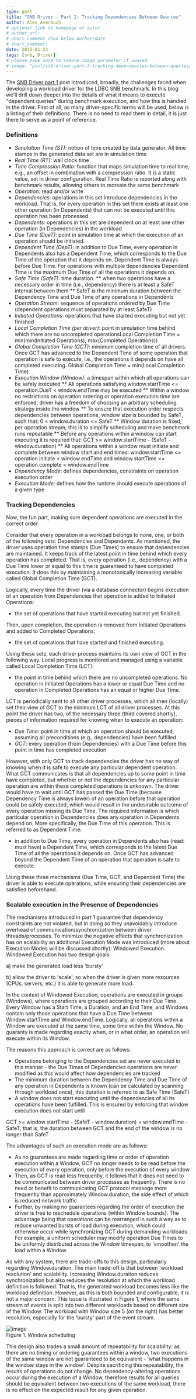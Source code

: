 ```yaml
---
type: post
title: "SNB Driver - Part 2: Tracking Dependencies Between Queries"
author: Alex Averbuch
# optional link to homepage of autor
# author_url: 
# short comment shon below author/date
# short_comment:
date: 2015-01-23
tags: [snb, Driver]
# please make sure to remove image parameter if unused
# image: "post/snb-driver-part-2-tracking-dependencies-between-queries/featured.png" 
---
```



The [SNB Driver part 1](../snb-driver-part-1) post
introduced, broadly, the challenges faced when developing a workload
driver for the LDBC SNB benchmark. In this blog we'll drill down deeper
into the details of what it means to execute "dependent queries" during
benchmark execution, and how this is handled in the driver. First of
all, as many driver-specific terms will be used, below is a listing of
their definitions. There is no need to read them in detail, it is just
there to serve as a point of reference.

### Definitions

* *Simulation Time (ST)*: notion of time created by data generator. All
time stamps in the generated data set are in simulation time
* *Real Time (RT)*: wall clock time
* *Time Compression Ratio*: function that maps simulation time to real
time, e.g., an offset in combination with a compression ratio. It is a
static value, set in driver configuration. Real Time Ratio is reported
along with benchmark results, allowing others to recreate the same
benchmark
* *Operation*: read and/or write
* *Dependencies*: operations in this set introduce dependencies in the
workload. That is, for every operation in this set there exists at least
one other operation (in Dependents) that can not be executed until this
operation has been processed
* *Dependents*: operations in this set are dependent on at least one
other operation (in Dependencies) in the workload
* *Due Time (DueT)*: point in simulation time at which the execution of
an operation should be initiated.
* *Dependent Time (DepT)*: in addition to Due Time, every operation in
Dependents also has a Dependent Time, which corresponds to the Due Time
of the operation that it depends on. Dependent Time is always before Due
Time. For operations with multiple dependencies Dependent Time is the
maximum Due Time of all the operations it depends on.
* *Safe Time (SafeT)*: time duration.
** when two operations have a necessary order in time (i.e., dependency)
there is at least a SafeT interval between them
** SafeT is the minimum duration between the Dependency Time and Due
Time of any operations in Dependents
* ​*Operation Stream*: sequence of operations ordered by Due Time
(dependent operations must separated by at least SafeT)
* *Initiated Operations*: operations that have started executing but not
yet finished
* *Local Completion Time (per driver)*: point in simulation time behind
which there are no uncompleted operationsLocal Completion Time =
min(min(Initiated Operations), max(Completed Operations))
* *Global Completion Time (GCT)*: minimum completion time of all
drivers. Once GCT has advanced to the Dependent Time of some operation
that operation is safe to execute, i.e., the operations it depends
on have all completed executing. Global Completion Time = min(Local
Completion Time)​
* *Execution Window (Window)*: a timespan within which all operations
can be safely executed
** All operations satisfying window.startTime <= operation.DueT <
window.endTime may be executed
** Within a window no restrictions on operation ordering or operation
execution time are enforced, driver has a freedom of choosing an
arbitrary scheduling strategy inside the window
** To ensure that execution order respects dependencies between
operations, window size is bounded by SafeT, such that: 0 <
window.duration <= SafeT
** Window duration is fixed, per operation stream; this is to simplify
scheduling and make benchmark runs repeatable
** Before any operations within a window can start executing it is
required that: GCT >= window.startTime - (SafeT - window.duration)
** All operations within a window must initiate and complete between
window start and end times: window.startTime <= operation.initiate <
window.endTime and window.startTime <= operation.complete <
window.endTime
* *Dependency Mode*: defines dependencies, constraints on operation
execution order
* *Execution Mode*: defines how the runtime should execute operations of
a given type

 

### Tracking Dependencies

Now, the fun part, making sure dependent operations are executed in the
correct order.

Consider that every operation in a workload belongs to none, one, or
both of the following sets: Dependencies and Dependents. 
As mentioned, the driver uses operation time stamps (Due Times) to
ensure that dependencies are maintained. It keeps track of the latest
point in time behind which every operation has completed. That is, every
operation (i.e., dependency) with a Due Time lower or equal to this time
is guaranteed to have completed execution. It does this by maintaining a
monotonically increasing variable called Global Completion Time (GCT).

Logically, every time the driver (via a database connector) begins
execution of an operation from Dependencies that operation is added to
Initiated Operations: 

  - the set of operations that have started executing but not yet
finished. 

Then, upon completion, the operation is removed from Initiated
Operations and added to Completed Operations: 

  - the set of operations that have started and finished executing. 

Using these sets, each driver process maintains its own view of GCT in
the following way. Local progress is monitored and managed using a
variable called Local Completion Time (LCT): 

 - the point in time behind which there are no uncompleted operations.
No operation in Initiated Operations has a lower or equal Due Time and
no operation in Completed Operations has an equal or higher Due Time. 

LCT is periodically sent to all other driver processes, which all then
(locally) set their view of GCT to the minimum LCT of all driver
processes. 
At this point the driver has two, of the necessary three (third covered
shortly), pieces of information required for knowing when to execute an
operation:

* *Due Time*: point in time at which an operation should be executed,
assuming all preconditions (e.g., dependencies) have been fulfilled
* *GCT*: every operation (from Dependencies) with a Due Time before this
point in time has completed execution

However, with only GCT to track dependencies the driver has no way of
knowing when it is safe to execute any particular dependent operation. 
What GCT communicates is that all dependencies up to some point in time
have completed, but whether or not the dependencies for any particular
operation are within these completed operations is unknown. The driver
would have to wait until GCT has passed the Due Time (because Dependency
Time is always lower) of an operation before that operation could be
safely executed, which would result in the undesirable outcome of every
operation missing its Due Time. 
The required information is which particular operation in Dependencies
does any operation in Dependents depend on. More specifically, the Due
Time of this operation. This is referred to as Dependent Time: 

 - in addition to Due Time, every operation in Dependents also has
(read: must have) a Dependent Time, which corresponds to the latest Due
Time of all the operations it depends on. Once GCT has advanced beyond
the Dependent Time of an operation that operation is safe to execute.

Using these three mechanisms (Due Time, GCT, and Dependent Time) the
driver is able to execute operations, while ensuring their dependencies
are satisfied beforehand.

 
### Scalable execution in the Presence of Dependencies
 

The mechanisms introduced in part 1 guarantee that dependency
constraints are not violated, but in doing so they unavoidably introduce
overhead of communication/synchronization between driver
threads/processes. To minimize the negative effects that synchronization
has on scalability an additional Execution Mode was introduced (more
about Execution Modes will be discussed shortly): Windowed
Execution. Windowed Execution has two design goals: 

a) make the generated load less 'bursty' 

b) allow the driver to 'scale', so when the driver is given more
resources (CPUs, servers, etc.) it is able to generate more load.

In the context of Windowed Execution, operations are executed in groups
(Windows), where operations are grouped according to their Due Time.
Every Window has a Start Time, a Duration, and an End Time, and Windows
contain only those operations that have a Due Time between
Window.startTime and Window.endTime. Logically, all operations within a
Window are executed at the same time, some time within the Window. No
guaranty is made regarding exactly when, or in what order, an operation
will execute within its Window.

The reasons this approach is correct are as follows:

* Operations belonging to the Dependencies set are never executed in
this manner - the Due Times of Dependencies operations are never
modified as this would affect how dependencies are tracked
* The minimum duration between the Dependency Time and Due Time of any
operation in Dependents is known (can be calculated by scanning through
workload once), this duration is referred to as Safe Time (SafeT)
* A window does not start executing until the dependencies of all its
operations have been fulfilled. This is ensured by enforcing that window
execution does not start until

GCT >= window.startTime - (SafeT - window.duration) = window.endTime -
SafeT; that is, the duration between GCT and the end of the window is no
longer than SafeT

The advantages of such an execution mode are as follows:

* As no guarantees are made regarding time or order of operation
execution within a Window, GCT no longer needs to be read before the
execution of every operation, only before the execution of every window
* Then, as GCT is read less frequently, it follows that it does not need
to be communicated between driver processes as frequently. There is no
need or benefit to communicating GCT protocol message more frequently
than approximately Window.duration, the side effect of which is reduced
network traffic
* Further, by making no guarantees regarding the order of execution the
driver is free to reschedule operations (within Window bounds). The
advantage being that operations can be rearranged in such a way as to
reduce unwanted bursts of load during execution, which could otherwise
occur while synchronizing GCT during demanding workloads. For example, a
uniform scheduler may modify operation Due Times to be uniformly
distributed across the Window timespan, to 'smoothen' the load within a
Window.

As with any system, there are trade-offs to this design, particularly
regarding Window.duration. The main trade-off is that between 'workload
resolution' and scalability. Increasing Window.duration reduces
synchronization but also reduces the resolution at which the workload
definition is followed. That is, the generated workload becomes less
like the workload definition. However, as this is both bounded and
configurable, it is not a major concern. This issue is illustrated in
Figure 1, where the same stream of events is split into two different
workloads based on different size of the Window. The workload with
Window size 5 (on the right) has better resolution, especially for the
'bursty' part of the event stream.


![image](window-scheduling.png) \
Figure 1. Window scheduling

 

This design also trades a small amount of repeatability for scalability:
as there are no timing or ordering guarantees within a window, two
executions of the same window are not guaranteed to be equivalent -
'what happens in the window stays in the window'. Despite sacrificing
this repeatability, the results of operations do not change. No
dependency-altering operations occur during the execution of a Window,
therefore results for all queries should be equivalent between two
executions of the same workload, there is no effect on the expected
result for any given operation.
